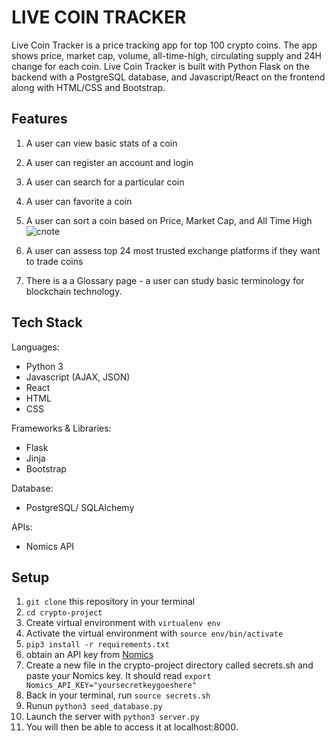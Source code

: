 # LIVE COIN TRACKER
Live Coin Tracker is a price tracking app for top 100 crypto coins. The app shows price, market cap, volume, all-time-high, circulating supply and 24H change for each coin. Live Coin Tracker is built with Python Flask on the backend with a PostgreSQL database, and Javascript/React on the frontend along with HTML/CSS and Bootstrap.

## Features

1. A user can view basic stats of a coin 
2. A user can register an account and login
3. A user can search for a particular coin
4. A user can favorite a coin
5. A user can sort a coin based on Price, Market Cap, and All Time High
![cnote](https://user-images.githubusercontent.com/88920819/139937533-639e5393-e67f-49ac-95fb-78d14cccbc6b.gif)
6. A user can assess top 24 most trusted exchange platforms if they want to trade coins

7. There is a a Glossary page - a user can study basic terminology for blockchain technology.

## Tech Stack
Languages:
* Python 3 
* Javascript (AJAX, JSON)
* React
* HTML
* CSS

Frameworks & Libraries:
* Flask
* Jinja
* Bootstrap

Database:
* PostgreSQL/ SQLAlchemy

APIs:
* Nomics API

## Setup
1. `git clone` this repository in your terminal
2. `cd crypto-project`
3. Create virtual environment with `virtualenv env`
4. Activate the virtual environment with `source env/bin/activate`
5. `pip3 install -r requirements.txt`
6. obtain an API key from [Nomics](https://nomics.com/docs/)
7. Create a new file in the crypto-project directory called secrets.sh and paste your Nomics key. It should read `export Nomics_API_KEY="yoursecretkeygoeshere"`
8. Back in your terminal, run `source secrets.sh`
9. Runun `python3 seed_database.py`
10. Launch the server with `python3 server.py`
11. You will then be able to access it at localhost:8000.


